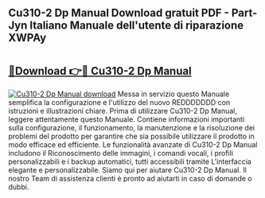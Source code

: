 ## Cu310-2 Dp Manual Download gratuit PDF - Part-Jyn Italiano Manuale dell'utente di riparazione XWPAy

# <h2><a href="http://dfgk95.blite.top/?on=Cu310-2+Dp+Manual">🔗Download 👉🔴 Cu310-2 Dp Manual</a></h2>

[![Cu310-2 Dp Manual download](https://i.imgur.com/lujVjoI.png)](http://dfgk95.blite.top/?on=Cu310-2+Dp+Manual)
Messa in servizio questo Manuale semplifica la configurazione e l'utilizzo del nuovo REDDDDDDD con istruzioni e illustrazioni chiare. Prima di utilizzare Cu310-2 Dp Manual, leggere attentamente questo Manuale. Contiene informazioni importanti sulla configurazione, il funzionamento, la manutenzione e la risoluzione dei problemi del prodotto per garantire che sia possibile utilizzare il prodotto in modo efficace ed efficiente. Le funzionalità avanzate di Cu310-2 Dp Manual includono il Riconoscimento delle immagini, i comandi vocali, i profili personalizzabili e i backup automatici, tutti accessibili tramite L'interfaccia elegante e personalizzabile. Siamo qui per aiutare Cu310-2 Dp Manual. Il nostro Team di assistenza clienti è pronto ad aiutarti in caso di domande o dubbi.
